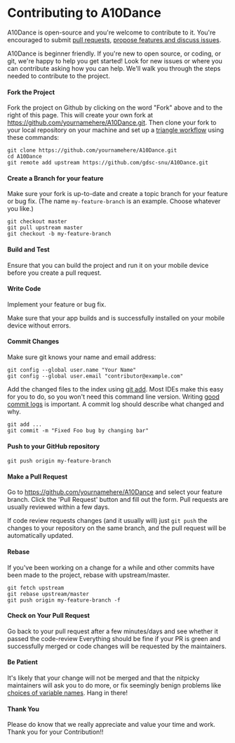 Contributing to A10Dance
=====================

A10Dance is open-source and you're welcome to contribute to it. You're encouraged to submit [pull requests](https://github.com/gdsc-snu/A10Dance/pulls), [propose features and discuss issues](https://github.com/gdsc-snu/A10Dance/issues).

A10Dance is beginner friendly.  If you're new to open source, or coding, or git, we're happy to help you get started! Look for new issues or where you can contribute asking how you can help.  We'll walk you through the steps needed to contribute to the project.

#### Fork the Project

Fork the project on Github by clicking on the word "Fork" above and to the right of this page.  This will create your own fork at https://github.com/yournamehere/A10Dance.git.  Then clone your fork to your local repository on your machine and set up a [triangle workflow](https://github.com/forwards/first-contributions/blob/master/additional-material/git_workflow_scenarios/keeping-your-fork-synced-with-this-repository.md) using these commands:
```
git clone https://github.com/yournamehere/A10Dance.git
cd A10Dance
git remote add upstream https://github.com/gdsc-snu/A10Dance.git
```

#### Create a Branch for your feature

Make sure your fork is up-to-date and create a topic branch for your feature or bug fix.  (The name `my-feature-branch` is an example. Choose whatever you like.)

```
git checkout master
git pull upstream master
git checkout -b my-feature-branch
```

#### Build and Test

Ensure that you can build the project and run it on your mobile device before you create a pull request.


#### Write Code

Implement your feature or bug fix.

Make sure that your app builds and is successfully installed on your mobile device without errors.


#### Commit Changes

Make sure git knows your name and email address:

```
git config --global user.name "Your Name"
git config --global user.email "contributor@example.com"
```

Add the changed files to the index using [git add](https://git-scm.com/docs/git-add).  Most IDEs make this easy for you to do, so you won't need this command line version.
Writing [good commit logs](https://chris.beams.io/posts/git-commit/) is important. A commit log should describe what changed and why.

```
git add ...
git commit -m "Fixed Foo bug by changing bar"
```

#### Push to your GitHub repository

```
git push origin my-feature-branch
```

#### Make a Pull Request

Go to https://github.com/yournamehere/A10Dance and select your feature branch. Click the 'Pull Request' button and fill out the form. Pull requests are usually reviewed within a few days.

If code review requests changes (and it usually will) just `git push` the changes to your repository on the same branch, and the pull request will be automatically updated.

#### Rebase

If you've been working on a change for a while and other commits have been made to the project, rebase with upstream/master.

```
git fetch upstream
git rebase upstream/master
git push origin my-feature-branch -f
```

#### Check on Your Pull Request

Go back to your pull request after a few minutes/days and see whether it passed the code-review 
Everything should be fine if your PR is green and successfully merged or code changes will be requested by the maintainers.

#### Be Patient

It's likely that your change will not be merged and that the nitpicky maintainers will ask you to do more, or fix seemingly benign problems like [choices of variable names](https://quotesondesign.com/phil-karlton/). Hang in there!

#### Thank You

Please do know that we really appreciate and value your time and work. Thank you for your Contribution!!
